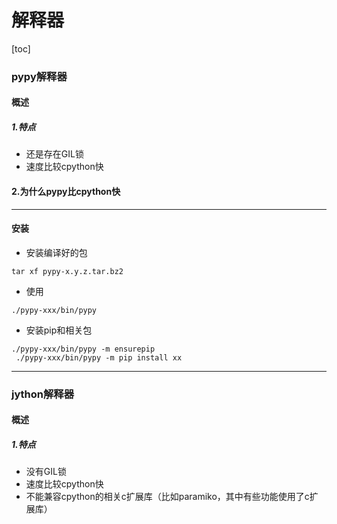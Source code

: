 # 解释器
[toc]

### pypy解释器

#### 概述

##### 1.特点
* 还是存在GIL锁
* 速度比较cpython快

#### 2.为什么pypy比cpython快

***

#### 安装

* 安装编译好的包

```shell
tar xf pypy-x.y.z.tar.bz2
```

* 使用
```shell
./pypy-xxx/bin/pypy
```

* 安装pip和相关包
 ```shell
 ./pypy-xxx/bin/pypy -m ensurepip
  ./pypy-xxx/bin/pypy -m pip install xx
 ```

 ***

### jython解释器

#### 概述

##### 1.特点
* 没有GIL锁
* 速度比较cpython快
* 不能兼容cpython的相关c扩展库（比如paramiko，其中有些功能使用了c扩展库）
